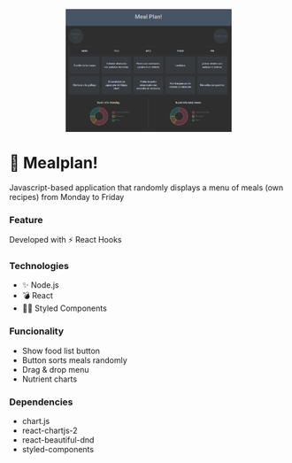  <div style="text-align:center"><img src="./img/mealplan.png" alt="background" style="width:70%; margin-left:auto; margin-right:auto; display: block; width:300px"/></div>

# 🌱 Mealplan!
Javascript-based application that randomly displays a menu of meals (own recipes) from Monday to Friday

### Feature
Developed with ⚡️ React Hooks

### Technologies
* ✨ Node.js
* 💣 React
* 💅🏾 Styled Components

### Funcionality
* Show food list button
* Button sorts meals randomly
* Drag & drop menu
* Nutrient charts

### Dependencies
* chart.js
* react-chartjs-2
* react-beautiful-dnd
* styled-components